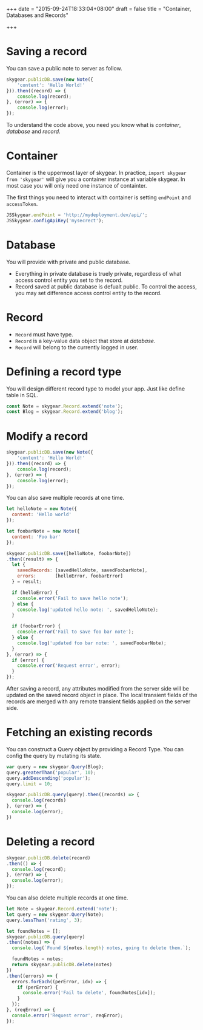 +++
date = "2015-09-24T18:33:04+08:00"
draft = false
title = "Container, Databases and Records"

+++

# Saving a record

You can save a public note to server as follow.

``` javascript
skygear.publicDB.save(new Note({
    'content': 'Hello World!'
})).then((record) => {
    console.log(record);
}, (error) => {
    console.log(error);
});
```

To understand the code above, you need you know what is _container_, _database_
and _record_.

# Container

Container is the uppermost layer of skygear. In practice,
`import skygear from 'skygear'` will give you a container instance at variable
skygear. In most case you will only need one instance of containter.

The first things you need to interact with container is setting `endPoint` and
`accessToken`.

``` javascript
JSSkygear.endPoint = 'http://mydeployment.dev/api/';
JSSkygear.configApiKey('mysecrect');
```

# Database

You will provide with private and public database.

- Everything in private database is truely private, regardless of what access
control entity you set to the record.
- Record saved at public database is defualt public. To control the access, you
may set difference access control entity to the record.

# Record

- `Record` must have type.
- `Record` is a key-value data object that store at _database_.
- `Record` will belong to the currently logged in user.


# Defining a record type

You will design different record type to model your app. Just like define table
in SQL.

``` javascript
const Note = skygear.Record.extend('note');
const Blog = skygear.Record.extend('blog');
```

# Modify a record

``` javascript
skygear.publicDB.save(new Note({
    'content': 'Hello World!'
})).then((record) => {
    console.log(record);
}, (error) => {
    console.log(error);
});
```

You can also save multiple records at one time.

``` javascript
let helloNote = new Note({
  content: 'Hello world'
});

let foobarNote = new Note({
  content: 'Foo bar'
});

skygear.publicDB.save([helloNote, foobarNote])
.then((result) => {
  let {
    savedRecords: [savedHelloNote, savedFoobarNote],
    errors:       [helloError, foobarError]
  } = result;

  if (helloError) {
    console.error('Fail to save hello note');
  } else {
    console.log('updated hello note: ', savedHelloNote);
  }

  if (foobarError) {
    console.error('Fail to save foo bar note');
  } else {
    console.log('updated foo bar note: ', savedFoobarNote);
  }
}, (error) => {
  if (error) {
    console.error('Request error', error);
  }
});
```

After saving a record, any attributes modified from the server side will
be updated on the saved record object in place. The local transient fields of
the records are merged with any remote transient fields applied on the server
side.

# Fetching an existing records

You can construct a Query object by providing a Record Type.
You can config the query by mutating its state.

``` javascript
var query = new skygear.Query(Blog);
query.greaterThan('popular', 10);
query.addDescending('popular');
query.limit = 10;

skygear.publicDB.query(query).then((records) => {
  console.log(records)
}, (error) => {
  console.log(error);
})
```

# Deleting a record

``` javascript
skygear.publicDB.delete(record)
.then(() => {
  console.log(record);
}, (error) => {
  console.log(error);
});
```

You can also delete multiple records at one time.

``` javascript
let Note = skygear.Record.extend('note');
let query = new skygear.Query(Note);
query.lessThan('rating', 3);

let foundNotes = [];
skygear.publicDB.query(query)
.then((notes) => {
  console.log(`Found ${notes.length} notes, going to delete them.`);

  foundNotes = notes;
  return skygear.publicDB.delete(notes)
})
.then((errors) => {
  errors.forEach((perError, idx) => {
    if (perError) {
      console.error('Fail to delete', foundNotes[idx]);
    }
  });
}, (reqError) => {
  console.error('Request error', reqError);
});
```
